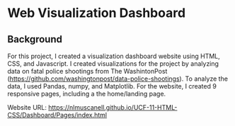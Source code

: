 # Web Visualization Dashboard


## Background

For this project, I created a visualization dashboard website using HTML, CSS, and Javascript. I created visualizations for the project by analyzing data on fatal police shootings from The WashintonPost (https://github.com/washingtonpost/data-police-shootings). To analyze the data, I used Pandas, numpy, and Matplotlib. For the website, I created 9 responsive pages, including a the home/landing page. 

Website URL:
https://nlmuscanell.github.io/UCF-11-HTML-CSS/Dashboard/Pages/index.html